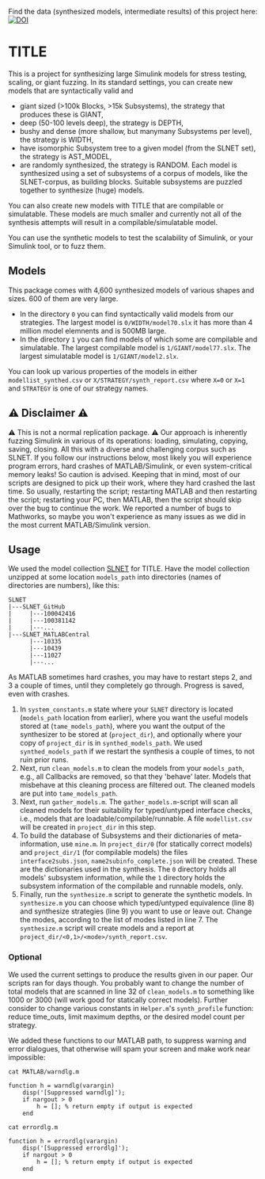 Find the data (synthesized models, intermediate results) of this project here: [![DOI](https://zenodo.org/badge/808521433.svg)](https://10.5281/zenodo.17296885)

# TITLE

This is a project for synthesizing large Simulink models for stress testing, scaling, or giant fuzzing. In its standard settings, you can create new models that are syntactically valid and
- giant sized (>100k Blocks, >15k Subsystems), the strategy that produces these is GIANT,
- deep (50-100 levels deep), the strategy is DEPTH,
- bushy and dense (more shallow, but manymany Subsystems per level), the strategy is WIDTH,
- have isomorphic Subsystem tree to a given model (from the SLNET set), the strategy is AST_MODEL,
- are randomly synthesized, the strategy is RANDOM.
Each model is synthesized using a set of subsystems of a corpus of models, like the SLNET-corpus, as building blocks. Suitable subsystems are puzzled together to synthesize (huge) models. 

You can also create new models with TITLE that are compilable or simulatable. These models are much smaller and currently not all of the synthesis attempts will result in a compilable/simulatable model.

You can use the synthetic models to test the scalability of Simulink, or your Simulink tool, or to fuzz them.

## Models
This package comes with 4,600 synthesized models of various shapes and sizes. 600 of them are very large.
- In the directory `0` you can find syntactically valid models from our strategies. The largest model is `0/WIDTH/model70.slx` it has more than 4 million model elemnents and is 500MB large.
- In the directory `1` you can find models of which some are compilable and simulatable. The largest compilable model is `1/GIANT/model77.slx`. The largest simulatable model is `1/GIANT/model2.slx`.

You can look up various properties of the models in either `modellist_synthed.csv` or `X/STRATEGY/synth_report.csv` where `X=0` or `X=1` and `STRATEGY` is one of our strategy names.


## ⚠ Disclaimer ⚠
⚠ This is not a normal replication package. ⚠ Our approach is inherently fuzzing Simulink in various of its operations: loading, simulating, copying, saving, closing. All this with a diverse and challenging corpus such as SLNET. 
If you follow our instructions below, most likely you will experience program errors, hard crashes of MATLAB/Simulink, or even system-critical memory leaks! So caution is advised.
Keeping that in mind, most of our scripts are designed to pick up their work, where they hard crashed the last time. 
So usually, restarting the script; restarting MATLAB and then restarting the script; restarting your PC, then MATLAB, then the script should skip over the bug to continue the work.
We reported a number of bugs to Mathworks, so maybe you won't experience as many issues as we did in the most current MATLAB/Simulink version.



## Usage
We used the model collection [SLNET](https://zenodo.org/records/5259648) for TITLE. Have the model collection unzipped at some location `models_path` into directories (names of directories are numbers), like this: 
```
SLNET
|---SLNET_GitHub
|     |---100042416
|     |---100381142
|     |---...
|---SLNET_MATLABCentral
      |---10335
      |---10439
      |---11027
      |---...
```

As MATLAB sometimes hard crashes, you may have to restart steps 2, and 3 a couple of times, until they completely go through. Progress is saved, even with crashes.

1. In `system_constants.m` state where your `SLNET` directory is located (`models_path` location from earlier), where you want the useful models stored at (`tame_models_path`), where you want the output of the synthesizer to be stored at (`project_dir`), and optionally where your copy of `project_dir` is in `synthed_models_path`. We used `synthed_models_path` if we restart the synthesis a couple of times, to not ruin prior runs.
2. Next, run `clean_models.m` to clean the models from your `models_path`, e.g., all Callbacks are removed, so that they 'behave' later. Models that misbehave at this cleaning process are filtered out. The cleaned models are put into `tame_models_path`.
3. Next, run `gather_models.m`. The `gather_models.m`-script will scan all cleaned models for their suitability for typed/untyped interface checks, i.e., models that are loadable/compilable/runnable. A file `modellist.csv` will be created in `project_dir` in this step.
4. To build the database of Subsystems and their dictionaries of meta-information, use `mine.m`. In `project_dir/0` (for statically correct models) and `project_dir/1` (for compilable models) the files `interface2subs.json`, `name2subinfo_complete.json` will be created. These are the dictionaries used in the synthesis. The `0` directory holds all models' subsystem information, while the `1` directory holds the subsystem information of the compilable and runnable models, only.
5. Finally, run the `synthesize.m` script to generate the synthetic models. In `synthesize.m` you can choose which typed/untyped equivalence (line 8) and synthesize strategies (line 9)  you want to use or leave out. Change the modes, according to the list of modes listed in line 7. The `synthesize.m` script will create models and a report at `project_dir/<0,1>/<mode>/synth_report.csv`.


### Optional
We used the current settings to produce the results given in our paper. Our scripts ran for days though. You probably want to change the number of total models that are scanned in line 32 of `clean_models.m` to something like 1000 or 3000 (will work good for statically correct models). Further consider to change various constants in `Helper.m`'s `synth_profile` function: reduce time_outs, limit maximum depths, or the desired model count per strategy.

We added these functions to our MATLAB path, to suppress warning and error dialogues, that otherwise will spam your screen and make work near impossible:

`cat MATLAB/warndlg.m`
```
function h = warndlg(varargin)
    disp('[Suppressed warndlg]');
    if nargout > 0
        h = []; % return empty if output is expected
    end
```



`cat errordlg.m`

```
function h = errordlg(varargin)
    disp('[Suppressed errordlg]');
    if nargout > 0
        h = []; % return empty if output is expected
    end
```